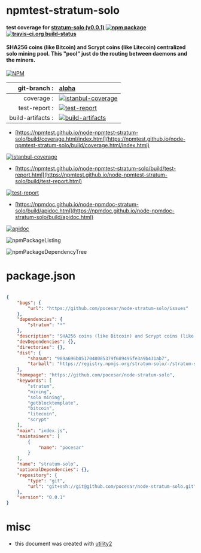 # npmtest-stratum-solo

#### test coverage for  [stratum-solo (v0.0.1)](https://github.com/pocesar/node-stratum-solo)  [![npm package](https://img.shields.io/npm/v/npmtest-stratum-solo.svg?style=flat-square)](https://www.npmjs.org/package/npmtest-stratum-solo) [![travis-ci.org build-status](https://api.travis-ci.org/npmtest/node-npmtest-stratum-solo.svg)](https://travis-ci.org/npmtest/node-npmtest-stratum-solo)

#### SHA256 coins (like Bitcoin) and Scrypt coins (like Litecoin) centralized solo mining pool. This "pool" just do the routing between daemons and the miners.

[![NPM](https://nodei.co/npm/stratum-solo.png?downloads=true&downloadRank=true&stars=true)](https://www.npmjs.com/package/stratum-solo)

| git-branch : | [alpha](https://github.com/npmtest/node-npmtest-stratum-solo/tree/alpha)|
|--:|:--|
| coverage : | [![istanbul-coverage](https://npmtest.github.io/node-npmtest-stratum-solo/build/coverage.badge.svg)](https://npmtest.github.io/node-npmtest-stratum-solo/build/coverage.html/index.html)|
| test-report : | [![test-report](https://npmtest.github.io/node-npmtest-stratum-solo/build/test-report.badge.svg)](https://npmtest.github.io/node-npmtest-stratum-solo/build/test-report.html)|
| build-artifacts : | [![build-artifacts](https://npmtest.github.io/node-npmtest-stratum-solo/glyphicons_144_folder_open.png)](https://github.com/npmtest/node-npmtest-stratum-solo/tree/gh-pages/build)|

- [https://npmtest.github.io/node-npmtest-stratum-solo/build/coverage.html/index.html](https://npmtest.github.io/node-npmtest-stratum-solo/build/coverage.html/index.html)

[![istanbul-coverage](https://npmtest.github.io/node-npmtest-stratum-solo/build/screenCapture.buildCi.browser.%252Ftmp%252Fbuild%252Fcoverage.lib.html.png)](https://npmtest.github.io/node-npmtest-stratum-solo/build/coverage.html/index.html)

- [https://npmtest.github.io/node-npmtest-stratum-solo/build/test-report.html](https://npmtest.github.io/node-npmtest-stratum-solo/build/test-report.html)

[![test-report](https://npmtest.github.io/node-npmtest-stratum-solo/build/screenCapture.buildCi.browser.%252Ftmp%252Fbuild%252Ftest-report.html.png)](https://npmtest.github.io/node-npmtest-stratum-solo/build/test-report.html)

- [https://npmdoc.github.io/node-npmdoc-stratum-solo/build/apidoc.html](https://npmdoc.github.io/node-npmdoc-stratum-solo/build/apidoc.html)

[![apidoc](https://npmdoc.github.io/node-npmdoc-stratum-solo/build/screenCapture.buildCi.browser.%252Ftmp%252Fbuild%252Fapidoc.html.png)](https://npmdoc.github.io/node-npmdoc-stratum-solo/build/apidoc.html)

![npmPackageListing](https://npmtest.github.io/node-npmtest-stratum-solo/build/screenCapture.npmPackageListing.svg)

![npmPackageDependencyTree](https://npmtest.github.io/node-npmtest-stratum-solo/build/screenCapture.npmPackageDependencyTree.svg)



# package.json

```json

{
    "bugs": {
        "url": "https://github.com/pocesar/node-stratum-solo/issues"
    },
    "dependencies": {
        "stratum": "*"
    },
    "description": "SHA256 coins (like Bitcoin) and Scrypt coins (like Litecoin) centralized solo mining pool. This \"pool\" just do the routing between daemons and the miners.",
    "devDependencies": {},
    "directories": {},
    "dist": {
        "shasum": "989a696b0517048085379f689495fe3a9b431ab7",
        "tarball": "https://registry.npmjs.org/stratum-solo/-/stratum-solo-0.0.1.tgz"
    },
    "homepage": "https://github.com/pocesar/node-stratum-solo",
    "keywords": [
        "stratum",
        "mining",
        "solo mining",
        "getblocktemplate",
        "bitcoin",
        "litecoin",
        "scrypt"
    ],
    "main": "index.js",
    "maintainers": [
        {
            "name": "pocesar"
        }
    ],
    "name": "stratum-solo",
    "optionalDependencies": {},
    "repository": {
        "type": "git",
        "url": "git+ssh://git@github.com/pocesar/node-stratum-solo.git"
    },
    "version": "0.0.1"
}
```



# misc
- this document was created with [utility2](https://github.com/kaizhu256/node-utility2)

